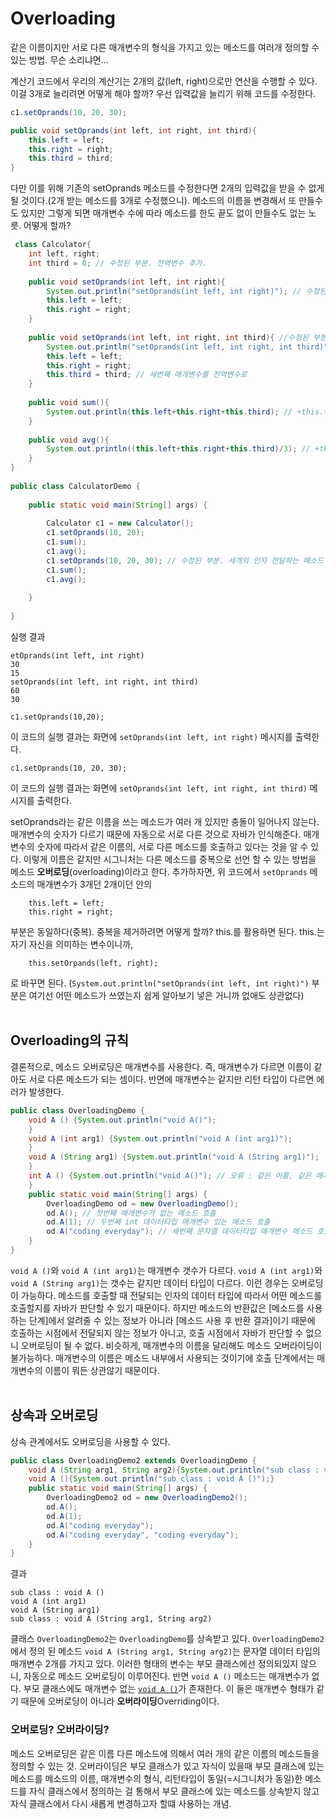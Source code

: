 # Overloading
같은 이름이지만 서로 다른 매개변수의 형식을 가지고 있는 메소드를 여러개 정의할 수 있는 방법. 무슨 소리냐면...   


계산기 코드에서 우리의 계산기는 2개의 값(left, right)으로만 연산을 수행할 수 있다. 이걸 3개로 늘리려면 어떻게 해야 할까? 우선 입력값을 늘리기 위해 코드를 수정한다.
```java
c1.setOprands(10, 20, 30);
```
```java
public void setOprands(int left, int right, int third){
    this.left = left;
    this.right = right;
    this.third = third;
}
``` 
다만 이를 위해 기존의 setOprands 메소드를 수정한다면 2개의 입력값을 받을 수 없게 될 것이다.(2개 받는 메소드를 3개로 수정했으니). 
메소드의 이름을 변경해서 또 만들수도 있지만 그렇게 되면 매개변수 수에 따라 메소드를 한도 끝도 없이 만들수도 없는 노릇. 어떻게 할까?
```java
 class Calculator{
    int left, right;
    int third = 0; // 수정된 부분. 전역변수 추가.
      
    public void setOprands(int left, int right){
        System.out.println("setOprands(int left, int right)"); // 수정된 부분. 매개변수 두개의 메소드라는 뜻의 프린트 출력용.
        this.left = left;
        this.right = right;
    }
     
    public void setOprands(int left, int right, int third){ //수정된 부분. 매개변수 3개용 메소드 오버로딩.
        System.out.println("setOprands(int left, int right, int third)");
        this.left = left;
        this.right = right;
        this.third = third; // 세번째 매개변수를 전역변수로
    }
     
    public void sum(){
        System.out.println(this.left+this.right+this.third); // +this.third 추가
    }
      
    public void avg(){
        System.out.println((this.left+this.right+this.third)/3); // +this.third 추가.
    }
}
  
public class CalculatorDemo {
      
    public static void main(String[] args) {
          
        Calculator c1 = new Calculator();
        c1.setOprands(10, 20);
        c1.sum();       
        c1.avg();
        c1.setOprands(10, 20, 30); // 수정된 부분. 세개의 인자 전달하는 메소드
        c1.sum();       
        c1.avg();
         
    }
  
}
```
실행 결과
```
etOprands(int left, int right)
30
15
setOprands(int left, int right, int third)
60
30
```
```
c1.setOprands(10,20);
```
이 코드의 실행 결과는 화면에 `setOprands(int left, int right)` 메시지를 출력한다. 
```
c1.setOprands(10, 20, 30);
```
이 코드의 실행 결과는 화면에 `setOprands(int left, int right, int third)` 메시지를 출력한다. 

setOprands라는 같은 이름을 쓰는 메소드가 여러 개 있지만 충돌이 일어나지 않는다. 매개변수의 숫자가 다르기 때문에 자동으로 서로 다른 것으로 자바가 인식해준다.
매개변수의 숫자에 따라서 같은 이름의, 서로 다른 메소드를 호출하고 있다는 것을 알 수 있다. 
이렇게 이름은 같지만 시그니처는 다른 메소드를 중복으로 선언 할 수 있는 방법을 메소드 **오버로딩**(overloading)이라고 한다.
추가하자면, 위 코드에서 `setOprands` 메소드의 매개변수가 3개던 2개이던 안의
```
    this.left = left;
    this.right = right;
```
부분은 동일하다(중복). 중복을 제거하려면 어떻게 할까? this.를 활용하면 된다. this.는 자기 자신을 의미하는 변수이니까, 
```
    this.setOrpands(left, right);
```
로 바꾸면 된다. (`System.out.println("setOprands(int left, int right)")` 부분은 여기선 어떤 메소드가 쓰였는지 쉽게 알아보기 넣은 거니까 없애도 상관없다)<br><br>

## Overloading의 규칙
결론적으로, 메소드 오버로딩은 매개변수를 사용한다. 즉, 매개변수가 다르면 이름이 같아도 서로 다른 메소드가 되는 셈이다.
반면에 매개변수는 같지만 리턴 타입이 다르면 에러가 발생한다.
```java
public class OverloadingDemo {
    void A () {System.out.println("void A()");
    }
    void A (int arg1) {System.out.println("void A (int arg1)");
    }
    void A (String arg1) {System.out.println("void A (String arg1)");
    }
    int A () {System.out.println("void A()"); // 오류 : 같은 이름, 같은 매개변수 갯수의 메소드 (첫번째)가 있지만 리턴값이 서로 달라서 오버로딩 불가. 
    }
    public static void main(String[] args) {
        OverloadingDemo od = new OverloadingDemo();
        od.A(); // 첫번째 매개변수가 없는 메소드 호출
        od.A(1); // 두번째 int 데이터타입 매개변수 있는 메소드 호출
        od.A("coding everyday"); // 세번째 문자열 데이터타입 매개변수 메소드 호출
    }
}
```
`void A ()`와 `void A (int arg1)`는 매개변수 갯수가 다르다. `void A (int arg1)`와 `void A (String arg1)`는 갯수는 같지만 데이터 타입이 다르다. 이런 경우는 오버로딩이 가능하다.
메소드를 호출할 때 전달되는 인자의 데이터 타입에 따라서 어떤 메소드를 호출할지를 자바가 판단할 수 있기 때문이다. 
하지만 메소드의 반환값은 [메소드를 사용하는 단계]에서 알려줄 수 있는 정보가 아니라 [메소드 사용 후 반환 결과]이기 때문에 
호출하는 시점에서 전달되지 않는 정보가 아니고, 호출 시점에서 자바가 판단할 수 없으니 오버로딩이 될 수 없다.
비슷하게, 매개변수의 이름을 달리해도 메소드 오버라이딩이 불가능하다. 매개변수의 이름은 메소드 내부에서 사용되는 것이기에 호출 단계에서는 매개변수의 이름이 뭐든 상관않기 때문이다. 
<br><br>

## 상속과 오버로딩
상속 관계에서도 오버로딩을 사용할 수 있다.
```java
public class OverloadingDemo2 extends OverloadingDemo {
    void A (String arg1, String arg2){System.out.println("sub class : void A (String arg1, String arg2)");}
    void A (){System.out.println("sub class : void A ()");}
    public static void main(String[] args) {
        OverloadingDemo2 od = new OverloadingDemo2();
        od.A();
        od.A(1);
        od.A("coding everyday");
        od.A("coding everyday", "coding everyday"); 
    }
}
```
결과
```
sub class : void A ()
void A (int arg1)
void A (String arg1)
sub class : void A (String arg1, String arg2)
```
클래스 `OverloadingDemo2`는 `OverloadingDemo`를 상속받고 있다. 
`OverloadingDemo2`에서 정의 된 메소드 `void A (String arg1, String arg2)`는 문자열 데이터 타입의 매개변수 2개를 가지고 있다.
이러한 형태의 변수는 부모 클래스에선 정의되있지 않으니, 자동으로 메소드 오버로딩이 이루어진다.
반면 `void A ()` 메소드는 매개변수가 없다. 부모 클래스에도 매개변수 없는 [`void A ()`](#void-A)가 존재한다. 
이 둘은 매개변수 형태가 같기 때문에 오버로딩이 아니라 **오버라이딩**Overriding이다.

### 오버로딩? 오버라이딩?
메소드 오버로딩은 같은 이름 다른 메소드에 의해서 여러 개의 같은 이름의 메소드들을 정의할 수 있는 것.
오버라이딩은 부모 클래스가 있고 자식이 있을때 부모 클래스에 있는 메소드를 메소드의 이름, 매개변수의 형식, 리턴타입이 동일(=시그니처가 동일)한 메소드를
자식 클래스에서 정의하는 걸 통해서 부모 클래스에 있는 메소드를 상속받지 않고 자식 클래스에서 다시 새롭게 변경하고자 할떄 사용하는 개념.

